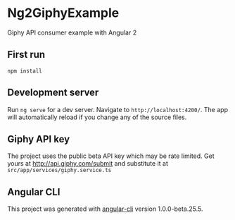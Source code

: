 # Ng2GiphyExample
Giphy API consumer example with Angular 2

## First run
`npm install`

## Development server
Run `ng serve` for a dev server. Navigate to `http://localhost:4200/`. The app will automatically reload if you change any of the source files.

## Giphy API key
The project uses the public beta API key which may be rate limited. Get yours at http://api.giphy.com/submit and substitute it at `src/app/services/giphy.service.ts`

## Angular CLI
This project was generated with [angular-cli](https://github.com/angular/angular-cli) version 1.0.0-beta.25.5.
